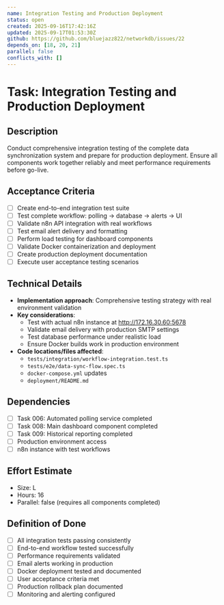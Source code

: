 ```yaml
---
name: Integration Testing and Production Deployment
status: open
created: 2025-09-16T17:42:16Z
updated: 2025-09-17T01:53:30Z
github: https://github.com/bluejazz822/networkdb/issues/22
depends_on: [18, 20, 21]
parallel: false
conflicts_with: []
---
```


# Task: Integration Testing and Production Deployment

## Description
Conduct comprehensive integration testing of the complete data synchronization system and prepare for production deployment. Ensure all components work together reliably and meet performance requirements before go-live.

## Acceptance Criteria
- [ ] Create end-to-end integration test suite
- [ ] Test complete workflow: polling → database → alerts → UI
- [ ] Validate n8n API integration with real workflows
- [ ] Test email alert delivery and formatting
- [ ] Perform load testing for dashboard components
- [ ] Validate Docker containerization and deployment
- [ ] Create production deployment documentation
- [ ] Execute user acceptance testing scenarios

## Technical Details
- **Implementation approach**: Comprehensive testing strategy with real environment validation
- **Key considerations**:
  - Test with actual n8n instance at http://172.16.30.60:5678
  - Validate email delivery with production SMTP settings
  - Test database performance under realistic load
  - Ensure Docker builds work in production environment
- **Code locations/files affected**:
  - `tests/integration/workflow-integration.test.ts`
  - `tests/e2e/data-sync-flow.spec.ts`
  - `docker-compose.yml` updates
  - `deployment/README.md`

## Dependencies
- [ ] Task 006: Automated polling service completed
- [ ] Task 008: Main dashboard component completed  
- [ ] Task 009: Historical reporting completed
- [ ] Production environment access
- [ ] n8n instance with test workflows

## Effort Estimate
- Size: L
- Hours: 16
- Parallel: false (requires all components completed)

## Definition of Done
- [ ] All integration tests passing consistently
- [ ] End-to-end workflow tested successfully
- [ ] Performance requirements validated
- [ ] Email alerts working in production
- [ ] Docker deployment tested and documented
- [ ] User acceptance criteria met
- [ ] Production rollback plan documented
- [ ] Monitoring and alerting configured
